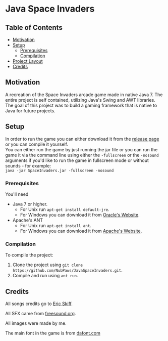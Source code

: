 # Java Space Invaders

## Table of Contents
- [Motivation](#motivation)
- [Setup](#setup)
  - [Prerequisites](#prerequisites)
  - [Compilation](#compilation)
- [Project Layout](#project-layout)
- [Credits](#credits)

## Motivation
A recreation of the Space Invaders arcade game made in native Java 7. The entire project is self contained, utilizing Java's Swing and AWT libraries. The goal of this project was to build a gaming framework that is native to Java for future projects.

## Setup
In order to run the game you can either download it from the [release page](https://github.com/NubPaws/JavaSpaceInvaders/releases/tag/Release) or you can compile it yourself. <br />
You can either run the game by just running the jar file or you can run the game it via the command line using either the `-fullscreen` or the `-nosound` arguments if you'd like to run the game in fullscreen mode or without sounds - for example: <br />
```java -jar SpaceInvaders.jar -fullscreen -nosound```

### Prerequisites
You'll need
* Java 7 or higher.
  * For Unix run `apt-get install default-jre`.
  * For Windows you can download it from [Oracle's Website](https://www.oracle.com/il-en/java/technologies/downloads/).
* Apache's ANT
  * For Unix run `apt-get install ant`.
  * For Windows you can download it from [Apache's Website](https://ant.apache.org/bindownload.cgi).

### Compilation
To compile the project:
1. Clone the project using `git clone https://github.com/NubPaws/JavaSpaceInvaders.git`.
2. Compile and run using `ant run`.

## Credits
All songs credits go to [Eric Skiff](http://ericskiff.com/music/).

All SFX came from [freesound.org](https://freesound.org/).

All images were made by me.

The main font in the game is from [dafont.com](http://www.dafont.com/)
